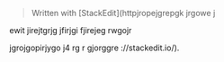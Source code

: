 


> Written with [StackEdit](httpjropejgrepgk
jrgowe j

ewit jirejtgrjg
jfirjgi
fjirejeg
rwgojr









jgrojgopirjygo j4
rg
r
gjorggre
://stackedit.io/).
<!--stackedit_data:
eyJoaXN0b3J5IjpbLTEwNDAwNjgyMDRdfQ==
-->